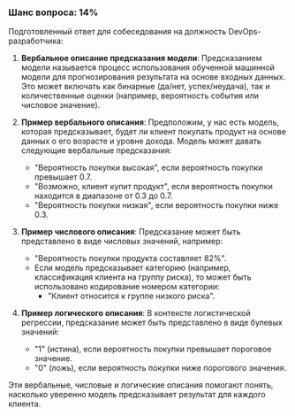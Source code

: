### Шанс вопроса: 14%

Подготовленный ответ для собеседования на должность DevOps-разработчика:

1. **Вербальное описание предсказания модели**: Предсказанием модели называется процесс использования обученной машинной модели для прогнозирования результата на основе входных данных. Это может включать как бинарные (да/нет, успех/неудача), так и количественные оценки (например, вероятность события или числовое значение).

2. **Пример вербального описания**: Предположим, у нас есть модель, которая предсказывает, будет ли клиент покупать продукт на основе данных о его возрасте и уровне дохода. Модель может давать следующие вербальные предсказания:
   - "Вероятность покупки высокая", если вероятность покупки превышает 0.7.
   - "Возможно, клиент купит продукт", если вероятность покупки находится в диапазоне от 0.3 до 0.7.
   - "Вероятность покупки низкая", если вероятность покупки ниже 0.3.

3. **Пример числового описания**: Предсказание может быть представлено в виде числовых значений, например:
   - "Вероятность покупки продукта составляет 82%".
   - Если модель предсказывает категорию (например, классификация клиента на группу риска), то может быть использовано кодирование номером категории:
     - "Клиент относится к группе низкого риска".

4. **Пример логического описания**: В контексте логистической регрессии, предсказание может быть представлено в виде булевых значений:
   - "1" (истина), если вероятность покупки превышает пороговое значение.
   - "0" (ложь), если вероятность покупки ниже порогового значения.

Эти вербальные, числовые и логические описания помогают понять, насколько уверенно модель предсказывает результат для каждого клиента.